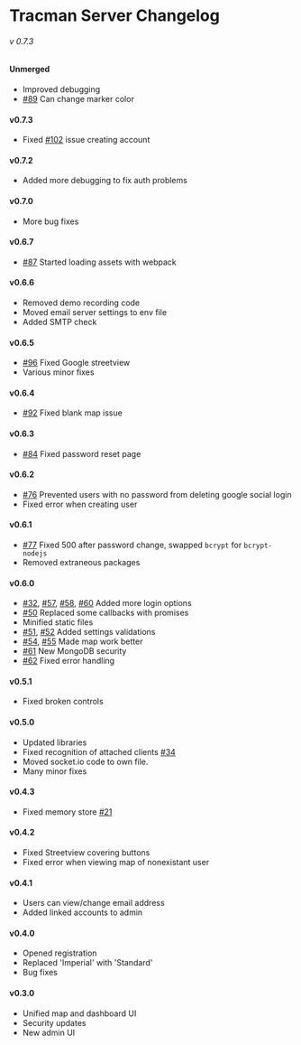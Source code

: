 # Tracman Server Changelog
###### v 0.7.3

#### Unmerged

* Improved debugging
* [#89](https://github.com/Tracman-org/Server/issues/89) Can change marker color

#### v0.7.3
* Fixed [#102](https://github.com/Tracman-org/Server/issues/102) issue creating account

#### v0.7.2
* Added more debugging to fix auth problems

#### v0.7.0
* More bug fixes

#### v0.6.7
* [#87](https://github.com/Tracman-org/Server/issues/87) Started loading assets with webpack

#### v0.6.6

* Removed demo recording code
* Moved email server settings to env file
* Added SMTP check

#### v0.6.5

* [#96](https://github.com/Tracman-org/Server/issues/96) Fixed Google streetview
* Various minor fixes

#### v0.6.4

* [#92](https://github.com/Tracman-org/Server/issues/92) Fixed blank map issue

#### v0.6.3

* [#84](https://github.com/Tracman-org/Server/issues/84) Fixed password reset page

#### v0.6.2

* [#76](https://github.com/Tracman-org/Server/issues/76) Prevented users with no password from deleting google social login
* Fixed error when creating user

#### v0.6.1

* [#77](https://github.com/Tracman-org/Server/issues/77) Fixed 500 after password change, swapped `bcrypt` for `bcrypt-nodejs`
* Removed extraneous packages

#### v0.6.0

* [#32](https://github.com/Tracman-org/Server/issues/32), [#57](https://github.com/Tracman-org/Server/issues/57), [#58](https://github.com/Tracman-org/Server/issues/58), [#60](https://github.com/Tracman-org/Server/issues/60) Added more login options
* [#50](https://github.com/Tracman-org/Server/issues/50) Replaced some callbacks with promises
* Minified static files
* [#51](https://github.com/Tracman-org/Server/issues/51), [#52](https://github.com/Tracman-org/Server/issues/52) Added settings validations
* [#54](https://github.com/Tracman-org/Server/issues/54), [#55](https://github.com/Tracman-org/Server/issues/55) Made map work better
* [#61](https://github.com/Tracman-org/Server/issues/61) New MongoDB security
* [#62](https://github.com/Tracman-org/Server/issues/62) Fixed error handling

#### v0.5.1

* Fixed broken controls

#### v0.5.0

* Updated libraries
* Fixed recognition of attached clients [#34](https://github.com/Tracman-org/Server/issues/21)
* Moved socket.io code to own file.
* Many minor fixes

#### v0.4.3

* Fixed memory store [#21](https://github.com/Tracman-org/Server/issues/21)

#### v0.4.2

* Fixed Streetview covering buttons
* Fixed error when viewing map of nonexistant user

#### v0.4.1

* Users can view/change email address
* Added linked accounts to admin

#### v0.4.0

* Opened registration
* Replaced 'Imperial' with 'Standard'
* Bug fixes

#### v0.3.0

* Unified map and dashboard UI
* Security updates
* New admin UI
